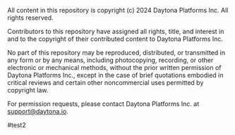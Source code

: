 All content in this repository is copyright (c) 2024 Daytona Platforms Inc. All
rights reserved.

Contributors to this repository have assigned all rights, title, and interest in
and to the copyright of their contributed content to Daytona Platforms Inc.

No part of this repository may be reproduced, distributed, or transmitted in any
form or by any means, including photocopying, recording, or other electronic or
mechanical methods, without the prior written permission of Daytona Platforms
Inc., except in the case of brief quotations embodied in critical reviews and
certain other noncommercial uses permitted by copyright law.

For permission requests, please contact Daytona Platforms Inc. at
support@daytona.io.

#test2